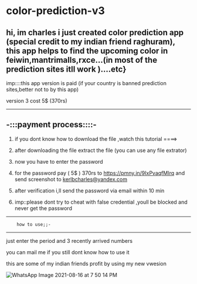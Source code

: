 # color-prediction-v3
hi,
im charles 
i just created color prediction app (special credit to my indian friend raghuram),
this app helps to find the upcoming  color in feiwin,mantrimalls,rxce...(in most of the prediction sites itll work )....etc}
-----------------------------------------------------------------------------------------------------------------------------------


imp::::this app version is paid (if your country is banned prediction sites,better not to by this app) 

version 3  cost 5$ (370rs)

----------------
-:::payment process::::-
----------------

1) if you dont know how to download the file ,watch this tutorial ====>

2) after downloading the file extract the file (you can use any file extrator)

3) now you have to enter the password 

4) for the password pay ( 5$ ) 370rs to https://pmny.in/9IxPvaqfMIrq and send screenshot to kerlbcharles@yandex.com

5) after verification i,ll send the password via email within 10 min

6) imp::please dont try to cheat with false credential ,youll be blocked and  never get the password
 

-----------------------------
        how to use;;-
-----------------------------  
just enter the  period and 3 recently arrived numbers

you can mail me if you still  dont know how to use it 




this are some of my indian friends profit by using my new vwesion

![WhatsApp Image 2021-08-16 at 7 50 14 PM](https://user-images.githubusercontent.com/88701482/129579762-63dc7688-a9dd-43ce-bf9e-b63fc6511c7c.jpeg)

